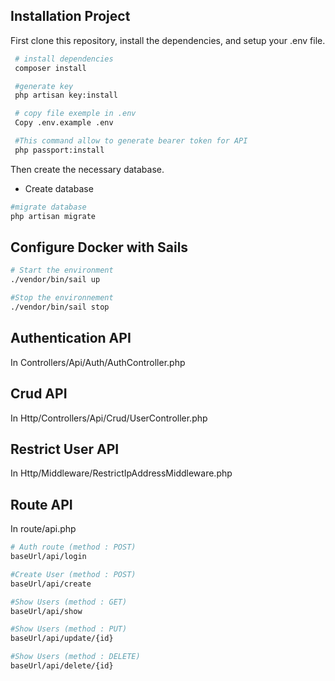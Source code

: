 ## Installation Project
First clone this repository, install the dependencies, and setup your .env file.

```bash
 # install dependencies
 composer install

 #generate key
 php artisan key:install

 # copy file exemple in .env
 Copy .env.example .env

 #This command allow to generate bearer token for API
 php passport:install
```

Then create the necessary database.

* Create database
```bash
#migrate database
php artisan migrate
```

## Configure Docker with Sails

```bash
# Start the environment
./vendor/bin/sail up

#Stop the environnement
./vendor/bin/sail stop
```

## Authentication API
In Controllers/Api/Auth/AuthController.php

## Crud API
In Http/Controllers/Api/Crud/UserController.php

## Restrict User API
In Http/Middleware/RestrictIpAddressMiddleware.php

## Route API
In route/api.php

```bash
# Auth route (method : POST)
baseUrl/api/login

#Create User (method : POST)
baseUrl/api/create

#Show Users (method : GET)
baseUrl/api/show

#Show Users (method : PUT)
baseUrl/api/update/{id}

#Show Users (method : DELETE)
baseUrl/api/delete/{id}
```


